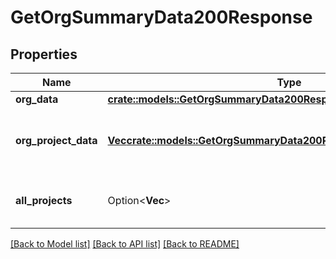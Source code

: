 # GetOrgSummaryData200Response

## Properties

Name | Type | Description | Notes
------------ | ------------- | ------------- | -------------
**org_data** | [**crate::models::GetOrgSummaryData200ResponseOrgData**](getOrgSummaryData_200_response_org_data.md) |  | 
**org_project_data** | [**Vec<crate::models::GetOrgSummaryData200ResponseOrgProjectDataInner>**](getOrgSummaryData_200_response_org_project_data_inner.md) | Metrics for a single project, across all branches | 
**all_projects** | Option<**Vec<String>**> | A list of all the project names in the organization. | 

[[Back to Model list]](../README.md#documentation-for-models) [[Back to API list]](../README.md#documentation-for-api-endpoints) [[Back to README]](../README.md)


